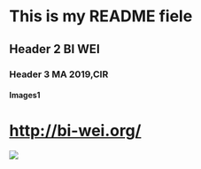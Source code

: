 

# This is my README fiele

## Header 2  BI WEI

### Header 3 MA 2019,CIR

#### Images1

#  http://bi-wei.org/

![](1.png)